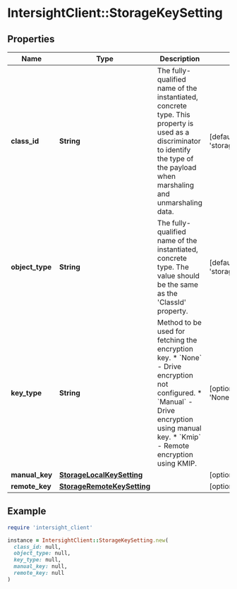 # IntersightClient::StorageKeySetting

## Properties

| Name | Type | Description | Notes |
| ---- | ---- | ----------- | ----- |
| **class_id** | **String** | The fully-qualified name of the instantiated, concrete type. This property is used as a discriminator to identify the type of the payload when marshaling and unmarshaling data. | [default to &#39;storage.KeySetting&#39;] |
| **object_type** | **String** | The fully-qualified name of the instantiated, concrete type. The value should be the same as the &#39;ClassId&#39; property. | [default to &#39;storage.KeySetting&#39;] |
| **key_type** | **String** | Method to be used for fetching the encryption key. * &#x60;None&#x60; - Drive encryption not configured. * &#x60;Manual&#x60; - Drive encryption using manual key. * &#x60;Kmip&#x60; - Remote encryption using KMIP. | [optional][default to &#39;None&#39;] |
| **manual_key** | [**StorageLocalKeySetting**](StorageLocalKeySetting.md) |  | [optional] |
| **remote_key** | [**StorageRemoteKeySetting**](StorageRemoteKeySetting.md) |  | [optional] |

## Example

```ruby
require 'intersight_client'

instance = IntersightClient::StorageKeySetting.new(
  class_id: null,
  object_type: null,
  key_type: null,
  manual_key: null,
  remote_key: null
)
```

